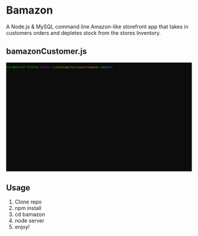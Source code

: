 # Bamazon

A Node.js & MySQL command line Amazon-like storefront app that takes in customers orders and depletes stock from the stores Inventory.

## bamazonCustomer.js
![](bamazonCustomerGif.gif)

## Usage
1. Clone repo
2. npm install
3. cd bamazon
4. node server
5. enjoy!
